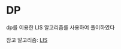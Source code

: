 # DP

dp를 이용한 LIS 알고리즘를 사용하여 풀이하였다<br>

참고 알고리즘: [LIS](https://github.com/ashpurple/BOJ-Algorithm-Study/tree/main/Algorithm/LIS)<br>

